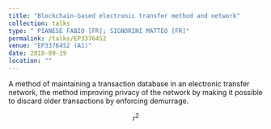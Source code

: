 ```yaml
---
title: "Blockchain-based electronic transfer method and network"
collection: talks
type: "	PIANESE FABIO [FR]; SIGNORINI MATTÉO [FR]"
permalink: /talks/EP3376452
venue: "EP3376452 (A1)"
date: 2018-09-19
location: ""
---
```


A method of maintaining a transaction database in an electronic transfer network, the method improving privacy of the network by making it possible to discard older transactions by enforcing demurrage. 

$$r^2$$

